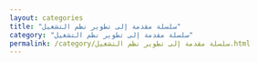 ```yaml
---
layout: categories
title: "سلسلة مقدمة إلى تطوير نظم التشغيل"
category: "سلسلة مقدمة إلى تطوير نظم التشغيل"
permalink: /category/سلسلة مقدمة إلى تطوير نظم التشغيل.html
---
```

